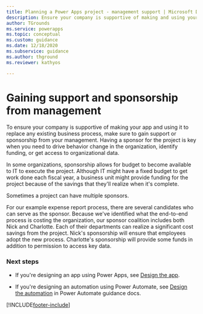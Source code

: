 ```yaml
---
title: Planning a Power Apps project - management support | Microsoft Docs
description: Ensure your company is supportive of making and using your app to replace an existing business process by gaining support or sponsorship from your management.
author: TGrounds
ms.service: powerapps
ms.topic: conceptual
ms.custom: guidance
ms.date: 12/18/2020
ms.subservice: guidance
ms.author: thground
ms.reviewer: kathyos

---
```


# Gaining support and sponsorship from management

To ensure your company is supportive of making your app and using it to replace
any existing business process, make sure to gain support or sponsorship from
your management. Having a sponsor for the project is key when you need to drive
behavior change in the organization, identify funding, or get access to
organizational data.

In some organizations, sponsorship allows for budget to become available to IT
to execute the project. Although IT might have a fixed budget to get work done each
fiscal year, a business unit might provide funding for the project because
of the savings that they'll realize when it's complete.

Sometimes a project can have multiple sponsors.

For our example expense report process, there are several candidates who can
serve as the sponsor. Because we've identified what the end-to-end process is
costing the organization, our sponsor coalition includes both Nick and
Charlotte. Each of their departments can realize a significant cost savings from
the project. Nick's sponsorship will ensure that employees adopt the new
process. Charlotte's sponsorship will provide some funds in addition to permission
to access key data.

### Next steps

- If you're designing an app using Power Apps, see [Design the app](designing-phase.md).

- If you're designing an automation using Power Automate, see [Design the automation](/power-automate/guidance/planning/process-design) in Power Automate guidance docs.



[!INCLUDE[footer-include](../../includes/footer-banner.md)]